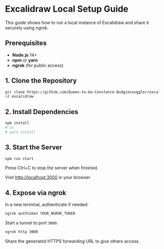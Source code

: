 # Excalidraw Local Setup Guide

This guide shows how to run a local instance of Excalidraw and share it securely using ngrok.

## Prerequisites

- **Node.js** 14+
- **npm** or **yarn**
- **ngrok** (for public access)

## 1. Clone the Repository

```bash
git clone https://github.com/Queen-to-be-Constance-Budgiesnuggler/excalidraw.git
cd excalidraw
```

## 2. Install Dependencies

```bash
npm install
# or
# yarn install
```

## 3. Start the Server

```bash
npm run start
```
Press Ctrl+C to stop the server when finished.

Visit <http://localhost:3000> in your browser.

## 4. Expose via ngrok

In a new terminal, authenticate if needed:

```bash
ngrok authtoken YOUR_NGROK_TOKEN
```

Start a tunnel to port `3000`:

```bash
ngrok http 3000
```

Share the generated HTTPS forwarding URL to give others access.
